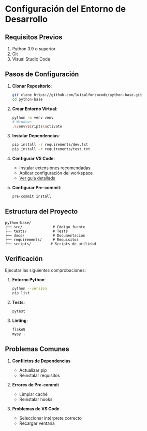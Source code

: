 # Configuración del Entorno de Desarrollo

## Requisitos Previos

1. Python 3.9 o superior
2. Git
3. Visual Studio Code

## Pasos de Configuración

1. **Clonar Repositorio**:
   ```bash
   git clone https://github.com/luisalfonsocode/python-base.git
   cd python-base
   ```

2. **Crear Entorno Virtual**:
   ```bash
   python -m venv venv
   # Windows
   .\venv\Scripts\activate
   ```

3. **Instalar Dependencias**:
   ```bash
   pip install -r requirements/dev.txt
   pip install -r requirements/test.txt
   ```

4. **Configurar VS Code**:
   - Instalar extensiones recomendadas
   - Aplicar configuración del workspace
   - [Ver guía detallada](../../reference/VSCODE_CONFIG.md)

5. **Configurar Pre-commit**:
   ```bash
   pre-commit install
   ```

## Estructura del Proyecto

```
python-base/
├── src/              # Código fuente
├── tests/            # Tests
├── docs/             # Documentación
├── requirements/     # Requisitos
└── scripts/         # Scripts de utilidad
```

## Verificación

Ejecutar las siguientes comprobaciones:

1. **Entorno Python**:
   ```bash
   python --version
   pip list
   ```

2. **Tests**:
   ```bash
   pytest
   ```

3. **Linting**:
   ```bash
   flake8
   mypy .
   ```

## Problemas Comunes

1. **Conflictos de Dependencias**
   - Actualizar pip
   - Reinstalar requisitos

2. **Errores de Pre-commit**
   - Limpiar caché
   - Reinstalar hooks

3. **Problemas de VS Code**
   - Seleccionar intérprete correcto
   - Recargar ventana

